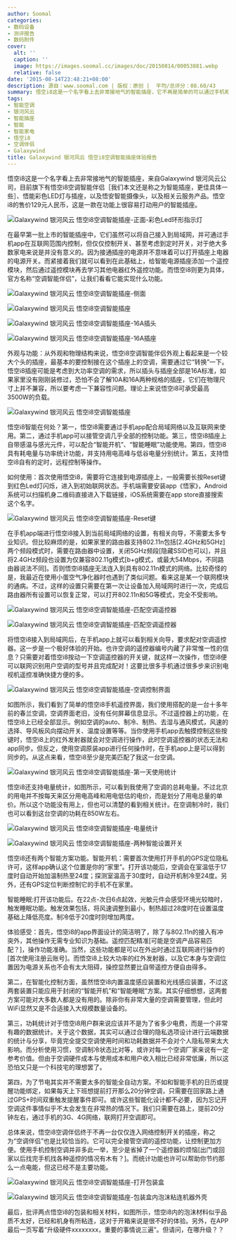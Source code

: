 ```yaml
---
author: Soomal
categories:
- 数码设备
- 测评报告
- 数码附件
cover:
  alt: ''
  caption: ''
  image: https://images.soomal.cc/images/doc/20150814/00053881.webp
  relative: false
date: '2015-08-14T23:48:21+08:00'
description: 源自：www.soomal.com | 版权：原创 |  平均/总评分：08.60/43
summary: 悟空i8这是一个名字看上去非常接地气的智能插座，它不再是简单的可以通过手机和网络控制的电源插座。它可以接管空调的遥控器功能，自身具有温度感应功能，具有电量统计、功率统计的功能。它是不是真的好用？有什么特别之处？
tags:
- 智能空调
- 银河风云
- 智能插座
- 智能
- 智能家电
- 悟空i8
- 空调伴侣
- Galaxywind
title: Galaxywind 银河风云 悟空i8空调智能插座体验报告
---
```


悟空i8这是一个名字看上去非常接地气的智能插座，来自Galaxywind 银河风云公司，目前旗下有悟空i8空调智能伴侣［我们本文还是称之为智能插座，更佳具体一些］、悟能彩色LED灯与插座，以及悟安智能摄像头，以及相关云服务产品。悟空i8的售价129元人民币，这是一款在功能上很容易打动用户的智能插座。



![Galaxywind 银河风云 悟空i8空调智能插座-正面-彩色Led环形指示灯](https://images.soomal.cc/images/doc/20150814/00053866.webp)



在最早第一批上市的智能插座中，它们虽然可以将自己接入到局域网，并可通过手机app在互联网范围内控制，但仅仅控制开关、甚至考虑到定时开关，对于绝大多数家电来说是并没有意义的。因为接通插座的电源并不意味着可以打开插座上电器的电源开关。而紧接着我们就可以看到在此基础上，给智能电源插座添加一个遥控模块，然后通过遥控模块再去学习其他电器红外遥控功能。而悟空i8则更为具体，官方名称“空调智能伴侣”，让我们看看它能实现什么功能。



![Galaxywind 银河风云 悟空i8空调智能插座-侧面](https://images.soomal.cc/images/doc/20150814/00053869_01.webp)



![Galaxywind 银河风云 悟空i8空调智能插座](https://images.soomal.cc/images/doc/20150814/00053872_01.webp)



![Galaxywind 银河风云 悟空i8空调智能插座-16A插头](https://images.soomal.cc/images/doc/20150814/00053867_01.webp)



![Galaxywind 银河风云 悟空i8空调智能插座-16A插座](https://images.soomal.cc/images/doc/20150814/00053871_01.webp)



外观与功能：从外观和物理结构来说，悟空i8空调智能伴侣外观上看起来是一个较大个头的插座，最基本的要控制接在这个插座上的空调，需要通过它“转换”一下。悟空i8插座可能是考虑到大功率空调的需求，所以插头与插座全部是16A标准，如果家里没有刚刚装修过，恐怕不会了解10A和16A两种规格的插座，它们在物理尺寸上并不兼容，所以要考虑一下兼容性问题。理论上来说悟空i8可承受最高3500W的负载。



![Galaxywind 银河风云 悟空i8空调智能插座](https://images.soomal.cc/images/doc/20150814/00053873.webp)



悟空i8智能在何处？第一，悟空i8需要通过手机app配合局域网络以及互联网来使用。第二，通过手机app可以接管空调几乎全部的控制功能。第三，悟空i8插座上自带感温与感光元件，可以配合“智能开机”、“智能睡眠”功能使用。第四，悟空i8具有耗电量与功率统计功能，并支持用电高峰与低谷电量分别统计。第五，支持悟空i8自有的定时，远程控制等操作。



如何使用：首次使用悟空i8，需要将它连接到电源插座上，一般需要长按Reset键到红色Led灯闪烁，进入到初始联网状态。手机端需要安装app《悟家》，Android系统可以扫描机身二维码直接进入下载链接，iOS系统需要在app store直接搜索这个名字。



![Galaxywind 银河风云 悟空i8空调智能插座-Reset键](https://images.soomal.cc/images/doc/20150814/00053870.webp)



在手机app端进行悟空i8接入到当前局域网络的设置，有相关向导，不需要太多专业知识。但比较麻烦的是，如果家里的路由器支持802.11n包括[2.4GHz和5GHz]两个频段模式时，需要在路由器中设置，关闭5GHz频段[隐藏SSID也可以]，并且将2.4GHz频段也设置为仅兼容802.11g模式[b+g模式，或最大54Mbps，不同路由器说法不同]。否则悟空i8插座无法连入到具有802.11n模式的网络。比较奇怪的是，我最近在使用小蛋空气净化器时也遇到了类似问题。看来这是某一个联网模块的通病。不过，这样的设置只需要在第一次让设备加入局域网时进行一次，完成后路由器所有设置可以恢复正常，可以打开802.11n和5G等模式，完全不受影响。



![Galaxywind 银河风云 悟空i8空调智能插座-匹配空调遥控器](https://images.soomal.cc/images/doc/20150814/00053875_01.webp)



![Galaxywind 银河风云 悟空i8空调智能插座-匹配空调遥控器](https://images.soomal.cc/images/doc/20150814/00053876_01.webp)



将悟空i8接入到局域网后，在手机app上就可以看到相关向导，要求配对空调遥控器。这一步是一个极好体验的开始。也许空调的遥控器编号内藏了非常惟一性的信息？只需要对着悟空i8按动一下空调遥控器的开关键，就这样一次操作，悟空i8便可以联网识别用户空调的型号并且完成配对！这要比很多手机通过很多步来识别电视机遥控准确快捷方便的多。



![Galaxywind 银河风云 悟空i8空调智能插座-空调控制界面](https://images.soomal.cc/images/doc/20150814/00053877.webp)



如图所示，我们看到了简单的悟空i8手机遥控界面，我们使用搭配的是一台十多年前的春兰空调，空调界面老旧，没有任何屏幕信息显示。不过遥控器上的功能，在悟空i8上已经全部显示。例如空调的auto、制冷、制热、去湿与通风模式，风速的选择、导风板风向摆动开关、温度设置等等。当你使用手机app去触摸控制这些按键时，悟空i8上的红外发射器就会对空调进行操作，此时空调遥控器的状态无法和app同步。但反之，使用空调原装app进行任何操作时，在手机app上是可以得到同步的。从这点来看，悟空i8至少是完美匹配了我这一台空调。



![Galaxywind 银河风云 悟空i8空调智能插座-第一天使用统计](https://images.soomal.cc/images/doc/20150814/00053878.webp)



悟空i8还支持电量统计，如图所示，可以看到我使用了空调的总耗电量。不过北京的用电并不按每天来区分用电高峰和用电低估的电价，而是划分了用电总量的单价。所以这个功能没有用上，但也可以清楚的看到相关统计。在空调制冷时，我们也可以看到这台空调的功耗在850W左右。



![Galaxywind 银河风云 悟空i8空调智能插座-电量统计](https://images.soomal.cc/images/doc/20150814/00053879_01.webp)



![Galaxywind 银河风云 悟空i8空调智能插座-两种智能设置开关](https://images.soomal.cc/images/doc/20150814/00053880_01.webp)



悟空i8还有两个智能方案功能。智能开机：需要首次使用打开手机的GPS定位隐私许可，这样app确认这个位置是你的“家里”。打开该功能后，空调会在室温低于17度时自动开始加温制热至24度；探测室温高于30度时，自动开机制冷至24度。另外，还有GPS定位判断控制它的手机不在家里。



智能睡眠:打开该功能后。在22点-次日6点起效，光敏元件会感受环境光较暗时，触发睡眠功能。触发效果包括，将风速调整到最小，制热超过28度时在设置温度基础上降低亮度。制冷低于20度时则增加两度。



体验感受：首先，悟空i8的app界面设计的简洁明了，除了与802.11n的接入有冲突外，其他操作无需专业知识为基础。遥控匹配精准[可能是空调产品容易匹配？]，操作功能准确。当然，这些功能都是可以在外出时通过互联网进行操作的[首次使用注册云账号]。而悟空i8上较大功率的红外发射器，以及它本身与空调位置因为电源关系也不会有太大阻碍，操控显然要比自带遥控方便自由得多。



第二，在智能化控制方面，虽然悟空i8内置温度感应装置和光线感应装置，不过这两套装置只能应用于封闭的“智能开机”和“智能睡眠”方案。其实仔细想想，这两套方案可能对大多数人都是没有用的。除非你有非常大量的空调需要管理，但此时WiFi显然又是不合适接入大规模数量设备的。



第三，功耗统计对于悟空i8用户群来说应该并不是为了省多少电费，而是一个非常有趣的数据统计。关于这个数据，其实可以通过合理的隐私选项设计进行云端数据的统计与分享，毕竟完全提交空调使用时间和功耗数据并不会对个人隐私带来太大影响。而分析使用习惯，空调制冷状态比对等，或许对每一个空调厂家来说有一定参考价值。但由于空调硬件成本与使用成本和用户收入相比已经非常低廉，所以这恐怕又只是一个科技宅的理想罢了。



第四，为了节电其实并不需要太多的智能全自动方案。不如和智能手机的日历或提醒功能绑定，如果每天上下班想提前打开那么20分钟空调，只需要在回家路上通过GPS+时间双重触发提醒事件即可。或许这些智能化设计都不必要，因为忘记开空调这件事情似乎不太会发生在非常热的情况下。我们只需要在路上，提前20分钟左右，通过手机的3G、4G网络，联网打开空调即可。



总体来说，悟空i8空调伴侣终于不再一台仅仅连入网络控制开关的插座，称之为“空调伴侣”也是比较恰当的。它可以完全接管空调的遥控功能，让控制更加方便。使用手机控制空调并非多此一举，至少是省掉了一个遥控器的烦恼[出门或回家以后找完手机找各种遥控的情况有木有？]。而统计功能也许可以帮助你节约那么一点电能，但这已经不是主要功能。



![Galaxywind 银河风云 悟空i8空调智能插座-打开包装盒](https://images.soomal.cc/images/doc/20150814/00053864_01.webp)



![Galaxywind 银河风云 悟空i8空调智能插座-包装盒内泡沫粘连机器外壳](https://images.soomal.cc/images/doc/20150814/00053865_01.webp)



最后，批评两点悟空i8的包装和相关材料，如图所示，悟空i8内的泡沫材料似乎品质不太好，已经和机身有所粘连，这对于开箱来说是很不好的体验。另外，在APP最后一页写着“升级硬件xxxxxxxx，重要的事情说三遍”。但请问，在哪升级？？